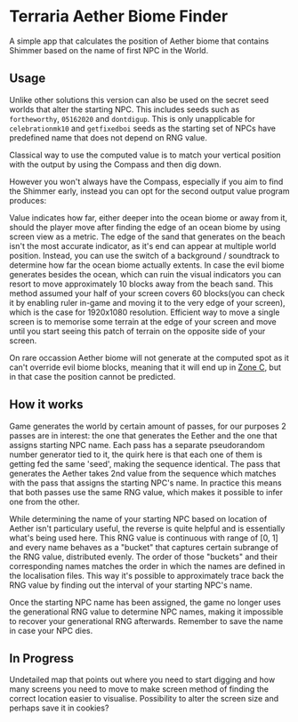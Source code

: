 # Terraria Aether Biome Finder 

A simple app that calculates the position of Aether biome that contains Shimmer based on the name of first NPC in the World.

## Usage

Unlike other solutions this version can also be used on the secret seed worlds that alter the starting NPC.
This includes seeds such as `fortheworthy`, `05162020` and `dontdigup`.
This is only unapplicable for `celebrationmk10` and `getfixedboi` seeds as the starting set of NPCs have predefined name that does not depend on RNG value.

Classical way to use the computed value is to match your vertical position with the output by using the Compass and then dig down.

However you won't always have the Compass, especially if you aim to find the Shimmer early, instead you can opt for the second output value program produces:

Value indicates how far, either deeper into the ocean biome or away from it, should the player move after finding the edge of an ocean biome by using screen view as a metric.
The edge of the sand that generates on the beach isn't the most accurate indicator, as it's end can appear at multiple world position.
Instead, you can use the switch of a background / soundtrack to determine how far the ocean biome actually extents.
In case the evil biome generates besides the ocean, which can ruin the visual indicators you can resort to move approximately 10 blocks away from the beach sand.
This method assumed your half of your screen covers 60 blocks(you can check it by enabling ruler in-game and moving it to the very edge of your screen), which is the case for 1920x1080 resolution.
Efficient way to move a single screen is to memorise some terrain at the edge of your screen and move until you start seeing this patch of terrain on the opposite side of your screen.

On rare occassion Aether biome will not generate at the computed spot as it can't override evil biome blocks, meaning that it will end up in [Zone C](https://terraria.wiki.gg/wiki/The_Aether#Zones), but in that case the position cannot be predicted.
## How it works

Game generates the world by certain amount of passes, for our purposes 2 passes are in interest: the one that generates the Eether and the one that assigns starting NPC name.
Each pass has a separate pseudorandom number generator tied to it, the quirk here is that each one of them is getting fed the same 'seed', making the sequence identical.
The pass that generates the Aether takes 2nd value from the sequence which matches with the pass that assigns the starting NPC's name.
In practice this means that both passes use the same RNG value, which makes it possible to infer one from the other.

While determining the name of your starting NPC based on location of Aether isn't particulary useful, the reverse is quite helpful and is essentially what's being used here.
This RNG value is continuous with range of \[0, 1\] and every name behaves as a "bucket" that captures certain subrange of the RNG value, distributed evenly.
The order of those "buckets" and their corresponding names matches the order in which the names are defined in the localisation files.
This way it's possible to approximately trace back the RNG value by finding out the interval of your starting NPC's name.

Once the starting NPC name has been assigned, the game no longer uses the generational RNG value to determine NPC names, making it impossible to recover your generational RNG afterwards.
Remember to save the name in case your NPC dies.

## In Progress
Undetailed map that points out where you need to start digging and how many screens you need to move to make screen method of finding the correct location easier to visualise.
Possibility to alter the screen size and perhaps save it in cookies?
